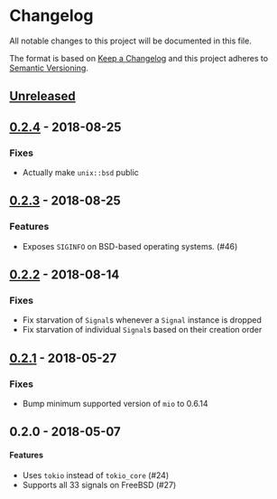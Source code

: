 # Changelog
All notable changes to this project will be documented in this file.

The format is based on [Keep a Changelog](http://keepachangelog.com/en/1.0.0/)
and this project adheres to [Semantic Versioning](http://semver.org/spec/v2.0.0.html).

## [Unreleased]

## [0.2.4] - 2018-08-25
### Fixes
* Actually make `unix::bsd` public

## [0.2.3] - 2018-08-25
### Features
* Exposes `SIGINFO` on BSD-based operating systems. (#46)

## [0.2.2] - 2018-08-14
### Fixes
* Fix starvation of `Signal`s whenever a `Signal` instance is dropped
* Fix starvation of individual `Signal`s based on their creation order

## [0.2.1] - 2018-05-27
### Fixes
* Bump minimum supported version of `mio` to 0.6.14

## 0.2.0 - 2018-05-07
#### Features
 * Uses `tokio` instead of `tokio_core` (#24)
 * Supports all 33 signals on FreeBSD (#27)

[Unreleased]: https://github.com/alexcrichton/tokio-process/compare/0.2.4...HEAD
[0.2.4]: https://github.com/alexcrichton/tokio-signal/compare/0.2.3...0.2.4
[0.2.3]: https://github.com/alexcrichton/tokio-signal/compare/0.2.2...0.2.3
[0.2.2]: https://github.com/alexcrichton/tokio-signal/compare/0.2.1...0.2.2
[0.2.1]: https://github.com/alexcrichton/tokio-signal/compare/0.2.0...0.2.1
